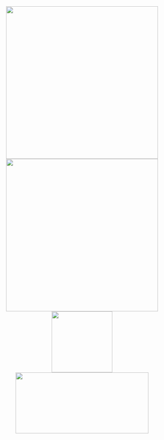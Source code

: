 <!--### Hi there 👋--!>

<!--
**PaoloGuimalan/PaoloGuimalan** is a ✨ _special_ ✨ repository because its `README.md` (this file) appears on your GitHub profile.

Here are some ideas to get you started:

- 🔭 I’m currently working on ...
- 🌱 I’m currently learning ...
- 👯 I’m looking to collaborate on ...
- 🤔 I’m looking for help with ...
- 💬 Ask me about ...
- 📫 How to reach me: ...
- 😄 Pronouns: ...
- ⚡ Fun fact: ...
-->

<div align="center">
   <img src="https://github-readme-stats.vercel.app/api?username=PaoloGuimalan&show_icons=true&theme=radical" style="width: 400px; max-width: 100%" />
   <img src="https://streak-stats.demolab.com?user=PaoloGuimalan&theme=radical" style="width: 400px; max-width: 100%" />
   <img height="160px" src="https://github-readme-stats.vercel.app/api/top-langs/?username=PaoloGuimalan&layout=compact&show_icons=true&theme=radical" />
   <img width="350px" height="160px" src="https://github-profile-trophy.vercel.app/?username=PaoloGuimalan&theme=radical&row=2&column=4&no-bg=false)](https://github.com/ryo-ma/github-profile-trophy">
</div>

